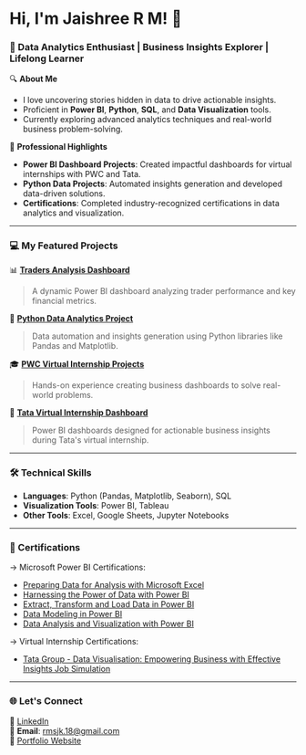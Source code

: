 # Hi, I'm Jaishree R M! 👋

### 🌟 Data Analytics Enthusiast | Business Insights Explorer | Lifelong Learner

🔍 **About Me**  
- I love uncovering stories hidden in data to drive actionable insights.  
- Proficient in **Power BI**, **Python**, **SQL**, and **Data Visualization** tools.  
- Currently exploring advanced analytics techniques and real-world business problem-solving.  

💼 **Professional Highlights**  
- **Power BI Dashboard Projects**: Created impactful dashboards for virtual internships with PWC and Tata.  
- **Python Data Projects**: Automated insights generation and developed data-driven solutions.  
- **Certifications**: Completed industry-recognized certifications in data analytics and visualization.  

---

### 💻 My Featured Projects  

📊 **[Traders Analysis Dashboard](https://github.com/yourusername/PowerBI-Traders-Project)**  
> A dynamic Power BI dashboard analyzing trader performance and key financial metrics.  

🐍 **[Python Data Analytics Project](https://github.com/yourusername/Python-Data-Analytics-Project)**  
> Data automation and insights generation using Python libraries like Pandas and Matplotlib.  

🎓 **[PWC Virtual Internship Projects](https://github.com/yourusername/PWC-Virtual-Internship-PowerBI)**  
> Hands-on experience creating business dashboards to solve real-world problems.  

🏢 **[Tata Virtual Internship Dashboard](https://github.com/yourusername/Tata-Virtual-Internship-PowerBI)**  
> Power BI dashboards designed for actionable business insights during Tata's virtual internship.

---

### 🛠️ Technical Skills  
- **Languages**: Python (Pandas, Matplotlib, Seaborn), SQL  
- **Visualization Tools**: Power BI, Tableau  
- **Other Tools**: Excel, Google Sheets, Jupyter Notebooks  

---

### 📜 Certifications  
-> Microsoft Power BI Certifications:
- [Preparing  Data for Analysis with Microsoft Excel](https://www.coursera.org/account/accomplishments/records/2RDP8NS8LG59)  
- [Harnessing the Power of Data with Power BI](https://www.coursera.org/account/accomplishments/records/9SBHJJEQGURL) 
- [Extract, Transform and Load Data in Power BI](https://www.coursera.org/account/accomplishments/records/SY7GLGEBD8HK)
- [Data Modeling in Power BI](https://www.coursera.org/account/accomplishments/records/B64Q49D5BK9U)
- [Data Analysis and Visualization with Power BI](https://www.coursera.org/account/accomplishments/records/W6HNRSHGE9ZS)

-> Virtual Internship Certifications:
- [Tata Group - Data Visualisation: Empowering Business with Effective Insights Job Simulation](https://forage-uploads-prod.s3.amazonaws.com/completion-certificates/Tata/MyXvBcppsW2FkNYCX_Tata%20Group_yqh8cS8vfzpGcFbnt_1728898380063_completion_certificate.pdf)

---

### 🌐 Let's Connect  
💼 [LinkedIn](www.linkedin.com/in/jaishreerm2001)  
📧 **Email**: rmsjk.18@gmail.com  
🌟 [Portfolio Website](https://yourportfolio.com)  
